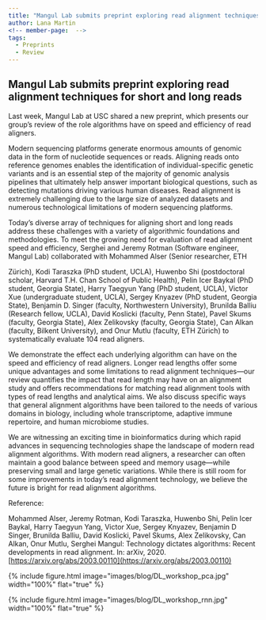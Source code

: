 ```yaml
---
title: "Mangul Lab submits preprint exploring read alignment techniques for short and long reads"
author: Lana Martin
<!-- member-page:  -->
tags:
  - Preprints
  - Review
---
```


## Mangul Lab submits preprint exploring read alignment techniques for short and long reads

Last week, Mangul Lab at USC shared a new preprint, which presents our group’s review of the role algorithms have on speed and efficiency of read aligners.

Modern sequencing platforms generate enormous amounts of genomic data in the form of nucleotide sequences or reads. Aligning reads onto reference genomes enables the identification of individual-specific genetic variants and is an essential step of the majority of genomic analysis pipelines that ultimately help answer important biological questions, such as detecting mutations driving various human diseases. Read alignment is extremely challenging due to the large size of analyzed datasets and numerous technological limitations of modern sequencing platforms.

Today’s diverse array of techniques for aligning short and long reads address these challenges with a variety of algorithmic foundations and methodologies. To meet the growing need for evaluation of read alignment speed and efficiency, Serghei and Jeremy Rotman (Software engineer, Mangul Lab) collaborated with Mohammed Alser (Senior researcher, ETH 

Zürich), Kodi Taraszka (PhD student, UCLA), Huwenbo Shi (postdoctoral scholar, Harvard T.H. Chan School of Public Health), Pelin Icer Baykal (PhD student, Georgia State), Harry Taegyun Yang (PhD student, UCLA), Victor Xue (undergraduate student, UCLA), Sergey Knyazev (PhD student, Georgia State), Benjamin D. Singer (faculty, Northwestern University), Brunilda Balliu (Research fellow, UCLA), David Koslicki (faculty, Penn State), Pavel Skums (faculty, Georgia State), Alex Zelikovsky (faculty, Georgia State), Can Alkan (faculty, Bilkent University), and Onur Mutlu (faculty, ETH Zürich) to systematically evaluate 104 read aligners.

We demonstrate the effect each underlying algorithm can have on the speed and efficiency of read aligners. Longer read lengths offer some unique advantages and some limitations to read alignment techniques—our review quantifies the impact that read length may have on an alignment study and offers recommendations for matching read alignment tools with types of read lengths and analytical aims. We also discuss specific ways that general alignment algorithms have been tailored to the needs of various domains in biology, including whole transcriptome, adaptive immune repertoire, and human microbiome studies.

We are witnessing an exciting time in bioinformatics during which rapid advances in sequencing technologies shape the landscape of modern read alignment algorithms. With modern read aligners, a researcher can often maintain a good balance between speed and memory usage—while preserving small and large genetic variations. While there is still room for some improvements in today’s read alignment technology, we believe the future is bright for read alignment algorithms.

Reference:


Mohammed Alser, Jeremy Rotman, Kodi Taraszka, Huwenbo Shi, Pelin Icer Baykal, Harry Taegyun Yang, Victor Xue, Sergey Knyazev, Benjamin D Singer, Brunilda Balliu, David Koslicki, Pavel Skums, Alex Zelikovsky, Can Alkan, Onur Mutlu, Serghei Mangul: Technology dictates algorithms: Recent developments in read alignment. In: arXiv, 2020.
[https://arxiv.org/abs/2003.00110](https://arxiv.org/abs/2003.00110)

{%
  include figure.html
  image="images/blog/DL_workshop_pca.jpg"
  width="100%"
  flat="true"
%}

{%
  include figure.html
  image="images/blog/DL_workshop_rnn.jpg"
  width="100%"
  flat="true"
%}
